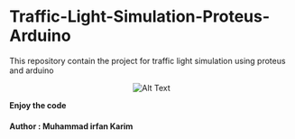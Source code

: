 # Traffic-Light-Simulation-Proteus-Arduino
This repository contain the project for traffic light simulation using proteus and arduino </br>

<div style="text-align:center">
  <img src="https://media.giphy.com/media/CkYl1qlzkxPRbklfXx/giphy.gif" alt="Alt Text">
</div>

**Enjoy the code**
#### Author : Muhammad irfan Karim
